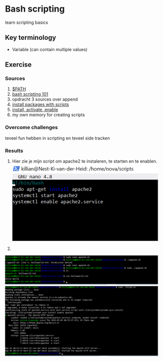 # Bash scripting 
learn scripting basics

## Key terminology
 - Variable (can contain multiple values)
 


## Exercise
### Sources
1. [$PATH](https://opensource.com/article/17/6/set-path-linux)
2. [bash scripting 101](https://linuxconfig.org/bash-scripting-tutorial)
3. opdracht 3 sources over append
4. [install packages with scripts](https://blog.devgenius.io/create-a-bash-script-to-install-your-packages-automatically-55b7f0638f3e)
5. [install, activate, enable](https://docs.rackspace.com/support/how-to/centos-7-apache-and-php-install/)
6. my own memory for creating scripts





### Overcome challenges
teveel fun hebben in scripting en teveel side tracken


### Results

1. Hier zie je mijn script om apache2 te instaleren, te starten en te enablen.
![SS](../../00_includes/LNX-07/script.png)

2. 
![SS](../../00_includes/LNX-07/scriptexe.png)
![SS](../../00_includes/LNX-07/scriptstatus.png)
